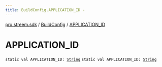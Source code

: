 ```yaml
---
title: BuildConfig.APPLICATION_ID - 
---
```


[pro.streem.sdk](../index.html) / [BuildConfig](index.html) / [APPLICATION_ID](./-a-p-p-l-i-c-a-t-i-o-n_-i-d.html)

# APPLICATION_ID

`static val APPLICATION_ID: `[`String`](https://kotlinlang.org/api/latest/jvm/stdlib/kotlin/-string/index.html)
`static val APPLICATION_ID: `[`String`](https://kotlinlang.org/api/latest/jvm/stdlib/kotlin/-string/index.html)